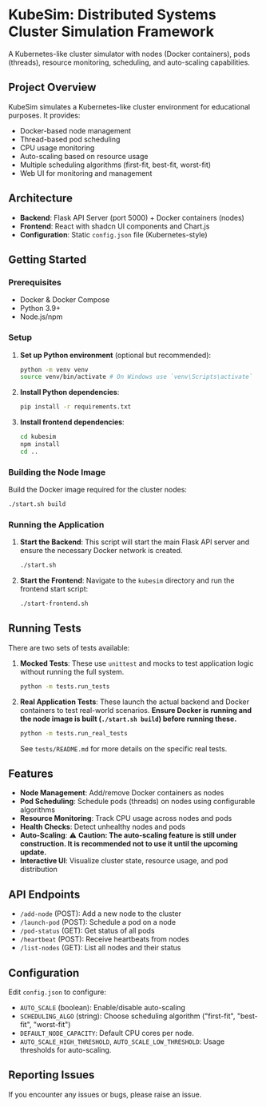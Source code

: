 # KubeSim: Distributed Systems Cluster Simulation Framework

A Kubernetes-like cluster simulator with nodes (Docker containers), pods (threads), resource monitoring, scheduling, and auto-scaling capabilities.

## Project Overview

KubeSim simulates a Kubernetes-like cluster environment for educational purposes. It provides:

- Docker-based node management
- Thread-based pod scheduling
- CPU usage monitoring
- Auto-scaling based on resource usage
- Multiple scheduling algorithms (first-fit, best-fit, worst-fit)
- Web UI for monitoring and management

## Architecture

- **Backend**: Flask API Server (port 5000) + Docker containers (nodes)
- **Frontend**: React with shadcn UI components and Chart.js
- **Configuration**: Static `config.json` file (Kubernetes-style)

## Getting Started

### Prerequisites

- Docker & Docker Compose
- Python 3.9+
- Node.js/npm

### Setup

1.  **Set up Python environment** (optional but recommended):
    ```bash
    python -m venv venv
    source venv/bin/activate # On Windows use `venv\Scripts\activate`
    ```

2.  **Install Python dependencies**:
    ```bash
    pip install -r requirements.txt
    ```

3.  **Install frontend dependencies**:
    ```bash
    cd kubesim
    npm install
    cd ..
    ```

### Building the Node Image

Build the Docker image required for the cluster nodes:

```bash
./start.sh build
```

### Running the Application

1.  **Start the Backend**:
    This script will start the main Flask API server and ensure the necessary Docker network is created.
    ```bash
    ./start.sh 
    ```

2.  **Start the Frontend**:
    Navigate to the `kubesim` directory and run the frontend start script:
    ```bash
    ./start-frontend.sh 
    ```

## Running Tests

There are two sets of tests available:

1.  **Mocked Tests**: These use `unittest` and mocks to test application logic without running the full system.
    ```bash
    python -m tests.run_tests
    ```

2.  **Real Application Tests**: These launch the actual backend and Docker containers to test real-world scenarios. **Ensure Docker is running and the node image is built (`./start.sh build`) before running these.**
    ```bash
    python -m tests.run_real_tests
    ```
    See `tests/README.md` for more details on the specific real tests.

## Features

- **Node Management**: Add/remove Docker containers as nodes
- **Pod Scheduling**: Schedule pods (threads) on nodes using configurable algorithms
- **Resource Monitoring**: Track CPU usage across nodes and pods
- **Health Checks**: Detect unhealthy nodes and pods
- **Auto-Scaling**: ⚠️ **Caution: The auto-scaling feature is still under construction. It is recommended not to use it until the upcoming update.**
- **Interactive UI**: Visualize cluster state, resource usage, and pod distribution

## API Endpoints

- `/add-node` (POST): Add a new node to the cluster
- `/launch-pod` (POST): Schedule a pod on a node
- `/pod-status` (GET): Get status of all pods
- `/heartbeat` (POST): Receive heartbeats from nodes
- `/list-nodes` (GET): List all nodes and their status

## Configuration

Edit `config.json` to configure:

- `AUTO_SCALE` (boolean): Enable/disable auto-scaling
- `SCHEDULING_ALGO` (string): Choose scheduling algorithm ("first-fit", "best-fit", "worst-fit")
- `DEFAULT_NODE_CAPACITY`: Default CPU cores per node.
- `AUTO_SCALE_HIGH_THRESHOLD`, `AUTO_SCALE_LOW_THRESHOLD`: Usage thresholds for auto-scaling.

## Reporting Issues

If you encounter any issues or bugs, please raise an issue.
